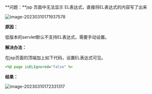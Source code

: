 **问题：**jsp 页面中无法显示 EL表达式，直接将EL表达式的内容写了出来

![image-20230310171937578](https://typora-fcc.oss-cn-beijing.aliyuncs.com/pictures-PicGo/image-20230310171937578.png)



**原因：**

低版本的servlet默认不支持EL表达式，需要手动设置。



**解决办法：**

在jsp页面的顶端加上如下代码，设置EL表达式可见。

```jsp
<%@ page isELIgnored="false" %>
```



**结果：**

![image-20230310172331317](https://typora-fcc.oss-cn-beijing.aliyuncs.com/pictures-PicGo/image-20230310172331317.png)






